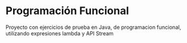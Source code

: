 # Programación Funcional
Proyecto con ejercicios de prueba en Java, de programacion funcional, utilizando expresiones lambda y API Stream
